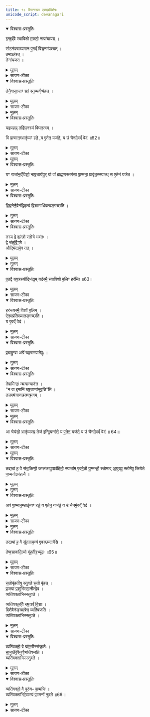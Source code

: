 ```yaml
---
title: १८ विघनाख्य एकाह्नविशेषः
unicode_script: devanagari
---
```


<details open><summary>विश्वास-प्रस्तुतिः</summary>

इन्द्र॒व्ँवै स्वाविशो॑ म॒रुतो॒ नापा॑चायन्न् ।  

सोऽन॑पचाय्यमान ए॒तव्ँ वि॑घ॒नम॑पश्यत् ।  
तमाऽह॑रत् ।  
तेना॑यजत ।  
</details>

<details><summary>मूलम्</summary>

इन्द्र॒व्ँवै स्वाविशो॑ म॒रुतो॒ नापा॑चायन्न् ।  

सोऽन॑पचाय्यमान ए॒तव्ँ वि॑घ॒नम॑पश्यत् ।  
तमाऽह॑रत् ।  
तेना॑यजत ।  
</details>

<details><summary>सायण-टीका</summary>

(SB) 1सप्तदशे राजाभिषेकाङ्गवपनार्था मन्त्रा उक्ताः । तावताऽभिषेकः समाप्तः । अथाष्टादशे विघनाख्यः कश्चिदेकाहविशेष उच्यते । तत्रादौ विघननिर्वचनं दर्शयति - पुरा कदाचिद्राज्यं कुर्वन्तमिन्द्रं मरुत्संज्ञकाः स्वकीयाः प्रजाः करप्रदानेन पूजां नाकुर्वन् ।
</details>

<details open><summary>विश्वास-प्रस्तुतिः</summary>

तेनै॒वासा॒न्तꣳ सꣵ॑ स्त॒म्भव्ँव्य॑हन्न् ।
</details>

<details><summary>मूलम्</summary>

तेनै॒वासा॒न्तꣳ सꣵ॑ स्त॒म्भव्ँव्य॑हन्न् ।
</details>

<details><summary>सायण-टीका</summary>

सोऽयमपूज्यमान इन्द्रस्तत्परिहारायैतं विघनाख्यं क्रतुविशेषमेकाहं निश्चित्य तदनुष्ठानेनासां प्रजानां तं संस्तम्भं स्तम्भनरूपं प्रातिकूल्याचरणं व्यहन् विहतं कृतवान् ।
</details>


<details><summary>मूलम्</summary>

यद्व्यह॑न्न् ।
तद्वि॑घ॒नस्य॑ विघन॒त्वम् ।

वि पा॒प्मान॒म्भ्रातृ॑व्यꣳ हते ।
य ए॒तेन॒ यज॑ते ।
य उ॑ चैनमे॒वव्ँ वेद॑ ॥62॥
</details>

<details open><summary>विश्वास-प्रस्तुतिः</summary>

यद्व्यहन्न्॒ तद्वि॑घ॒नस्य॑ विघन॒त्वम् ।

वि पा॒प्मान॒म्भ्रातृ॑व्यꣳ हते॒ ,य ए॒तेन॒ यज॑ते॒, य उ॑ चैनमे॒वव्ँ वेद॑ ॥62॥  
</details>

<details><summary>मूलम्</summary>

यद्व्यहन्न्॒ तद्वि॑घ॒नस्य॑ विघन॒त्वम् ।

वि पा॒प्मान॒म्भ्रातृ॑व्यꣳ हते॒ ,य ए॒तेन॒ यज॑ते॒, य उ॑ चैनमे॒वव्ँ वेद॑ ॥62॥  
</details>

<details><summary>सायण-टीका</summary>

यद्यस्मात्कारणादनेन कर्मणा विहतवान्, तस्माद्विहन्त्यनेनेति व्युत्पत्या कर्मणो विघननाम संपन्नम् ॥
</details>


<details><summary>मूलम्</summary>

यꣳ राजा॑न॒व्ँविशो॒ नाप॒चाये॑युः ।
यो वा᳚ ब्राह्म॒णस्तम॑सा पा॒प्मना॒ प्रावृ॑त॒स्स्यात् ।
स ए॒तेन॑ यजेत ।  

वि॒घ॒नेनै॒वैन॑द्वि॒हत्य॑ ।
वि॒शामाधि॑पत्यङ्गच्छति ।
</details>

<details open><summary>विश्वास-प्रस्तुतिः</summary>

यꣳ राजा॑न॒व्ँविशो॒ नाप॒चाये॑यु॒र् यो वा᳚ ब्राह्म॒णस्तम॑सा पा॒प्मना॒ प्रावृ॑त॒स्स्यात्थ् स ए॒तेन॑ यजेत ।
</details>

<details><summary>मूलम्</summary>

यꣳ राजा॑न॒व्ँविशो॒ नाप॒चाये॑यु॒र् यो वा᳚ ब्राह्म॒णस्तम॑सा पा॒प्मना॒ प्रावृ॑त॒स्स्यात्थ् स ए॒तेन॑ यजेत ।
</details>

<details><summary>सायण-टीका</summary>

2तमेतं विघनाख्यं क्रतुं विधते - अथ तत्राधिकरणं दर्शयति - यं राजानं स्वकीयाः प्रजा न पूजयेयुः करं न दद्युः, अथवा यो वा ब्राह्मणस्तमोरूपेण पाप्मना प्रकर्षेणावृतः स्यात् । सोऽयमुभयविधः पुरुषोत्राधिकारी । स च विघनाख्येनैव क्रतुना यजेत ।
</details>

<details open><summary>विश्वास-प्रस्तुतिः</summary>

वि॒घ॒नेनै॒वैन॑द्वि॒हत्य॑ वि॒शामाधि॑पत्यङ्गच्छति ।
</details>

<details><summary>मूलम्</summary>

वि॒घ॒नेनै॒वैन॑द्वि॒हत्य॑ वि॒शामाधि॑पत्यङ्गच्छति ।
</details>

<details><summary>सायण-टीका</summary>

तथा प्रातिकूल्यं विनाश्य प्रजानामधिपत्यं राजा गच्छति, ब्राह्मणश्च विपापो भवति ॥
</details>

<details open><summary>विश्वास-प्रस्तुतिः</summary>

तस्य॒ द्वे द्वा॑द॒शे स्तो॒त्रे भव॑तः ।  
द्वे च॑तुर्वि॒ꣳ॒शे ।   
औद्भि॑द्यमे॒व तत् ।  
</details>

<details><summary>मूलम्</summary>

तस्य॒ द्वे द्वा॑द॒शे स्तो॒त्रे भव॑तः ।  
द्वे च॑तुर्वि॒ꣳ॒शे ।   
औद्भि॑द्यमे॒व तत् ।  
</details>


<details><summary>मूलम्</summary>

ए॒तद्वै ख्ष॒त्रस्यौद्भि॑द्यम् ।  
यद॑स्मै॒ स्वाविशो॑ ब॒लिꣳ हर॑न्ति ॥63॥  
</details>

<details open><summary>विश्वास-प्रस्तुतिः</summary>

ए॒तद्वै ख्ष॒त्रस्यौद्भि॑द्य॒म् यद॑स्मै॒ स्वाविशो॑ ब॒लिꣳ हर॑न्ति ॥63॥  
</details>

<details><summary>मूलम्</summary>

ए॒तद्वै ख्ष॒त्रस्यौद्भि॑द्य॒म् यद॑स्मै॒ स्वाविशो॑ ब॒लिꣳ हर॑न्ति ॥63॥  
</details>

<details><summary>सायण-टीका</summary>

3स्तोत्रविशेषं विधत्ते - तस्य विघनाख्यस्य क्रतोर्द्वादशाख्येन स्तोमेन युक्तं स्तोत्रद्वयं कर्तव्यम् । तथा चतुर्विंशाख्येन स्तोमेन युक्तं स्तोत्रद्वयं कर्तव्यम् । तच्च स्तोत्रचतुष्टयमौद्भिद्यमेव उद्भेदनसाधनमेव । अत्र च प्रकृते क्षत्त्रस्य राज्ञः स्वकीयाः प्रजाः करं प्रयच्छन्तीति यदेतदेवौद्भिद्यं प्रातिकूल्यस्योद्भेदनं तच्च स्तोत्रचतुष्टयेन सिध्यति ॥
</details>

<details open><summary>विश्वास-प्रस्तुतिः</summary>

हर॑न्त्यस्मै॒ विशो॑ ब॒लिम् ।  
ऐन॒मप्र॑तिख्यातङ्गच्छति ।  
य ए॒वव्ँ वेद॑ ।  
</details>

<details><summary>मूलम्</summary>

हर॑न्त्यस्मै॒ विशो॑ ब॒लिम् ।  
ऐन॒मप्र॑तिख्यातङ्गच्छति ।  
य ए॒वव्ँ वेद॑ ।  
</details>

<details><summary>सायण-टीका</summary>

4वेदनं प्रशंसति - अस्मै वेदित्रे प्रजाः पूजां कुर्वन्ति । अप्रतिख्यातं केनाप्यनिराकृता कीर्तिश्चैनं वेदितारमागच्छति ॥
</details>

<details open><summary>विश्वास-प्रस्तुतिः</summary>

प्र॒बाहु॒ग्वा अग्रे᳚ ख्ष॒त्राण्याते॑पुः ।   
</details>

<details><summary>मूलम्</summary>

प्र॒बाहु॒ग्वा अग्रे᳚ ख्ष॒त्राण्याते॑पुः ।   
</details>

<details><summary>सायण-टीका</summary>

5एतस्य विघनस्य यागवेदने पुनः प्रशंसति - अग्रे पुरा कदाचित्क्षत्त्राणि क्षत्त्रियवंशे जाताः पुरुषाः प्रबाहुग्वै बाहुल्येनैव ओतेपुः सर्वतस्तपः कृतवन्तः ।
</details>

<details open><summary>विश्वास-प्रस्तुतिः</summary>

तेषा॒मिन्द्रः॑ ख्ष॒त्राण्याद॑त्त ।    
"न वा इ॒मानि॑ ख्ष॒त्राण्य॑भूव॒न्नि"ति॑ ।  
तन्नख्ष॑त्राणन्नख्षत्र॒त्वम् ।  
</details>

<details><summary>मूलम्</summary>

तेषा॒मिन्द्रः॑ ख्ष॒त्राण्याद॑त्त ।    
"न वा इ॒मानि॑ ख्ष॒त्राण्य॑भूव॒न्नि"ति॑ ।  
तन्नख्ष॑त्राणन्नख्षत्र॒त्वम् ।  
</details>

<details><summary>सायण-टीका</summary>

तेषां तपः कुर्वतां सर्वेषा यानि क्षत्त्राणि बलानि तानीन्द्र आदत्त स्वीकृतवान् । तत इमानि क्षत्त्राणि बलानि नैवाभूवन्निति सर्वे जना उक्तवन्तः । यस्मादिन्द्रविरोधिनां क्षत्त्रं बलं नासीत्तस्मात्तेषां बलराहित्यवाचि नक्षत्रनाम संपन्नम् ।
</details>


<details><summary>मूलम्</summary>

आ श्रेय॑सो॒ भ्रातृ॑व्यस्य॒ तेज॑ इन्द्रि॒यन्द॑त्ते ।
य ए॒तेन॒ यज॑ते ।
य उ॑ चैनमे॒वव्ँ वेद॑ ॥ 64॥  
</details>

<details open><summary>विश्वास-प्रस्तुतिः</summary>

आ श्रेय॑सो॒ भ्रातृ॑व्यस्य॒ तेज॑ इन्द्रि॒यन्द॑त्ते॒ य ए॒तेन॒ यज॑ते॒ य उ॑ चैनमे॒वव्ँ वेद॑ ॥ 64॥  
</details>

<details><summary>मूलम्</summary>

आ श्रेय॑सो॒ भ्रातृ॑व्यस्य॒ तेज॑ इन्द्रि॒यन्द॑त्ते॒ य ए॒तेन॒ यज॑ते॒ य उ॑ चैनमे॒वव्ँ वेद॑ ॥ 64॥  
</details>

<details><summary>सायण-टीका</summary>

तस्मादिन्द्रवद्यो यजते यश्च वेद सोऽयमुभयविधः पुमान् श्रेयसोऽधिकस्य भ्रातृव्यस्य तेजः आज्ञाशक्तिमिन्द्रियं शरीरं बलं चादत्ते ॥
</details>


<details><summary>मूलम्</summary>

तद्यथा॑ ह॒ वै स॑च॒क्रिणौ॒ कप्ल॑कावु॒पाव॑हितौ॒ स्याता᳚म् ।
ए॒वमे॒तौ यु॒ग्मन्तौ॒ स्तोमौ᳚ ।
अ॒युख्षु॒ स्तोमे॑षु क्रियेते ।
पा॒प्मनोऽप॑हत्यै ।
</details>

<details open><summary>विश्वास-प्रस्तुतिः</summary>

तद्यथा॑ ह॒ वै स॑च॒क्रिणौ॒ कप्ल॑कावु॒पाव॑हितौ॒ स्याता᳚म् ए॒वमे॒तौ यु॒ग्मन्तौ॒ स्तोमाव् अ॒युख्षु॒ स्तोमे॑षु क्रियेते पा॒प्मनोऽप॑हत्यै ।
</details>

<details><summary>मूलम्</summary>

तद्यथा॑ ह॒ वै स॑च॒क्रिणौ॒ कप्ल॑कावु॒पाव॑हितौ॒ स्याता᳚म् ए॒वमे॒तौ यु॒ग्मन्तौ॒ स्तोमाव् अ॒युख्षु॒ स्तोमे॑षु क्रियेते पा॒प्मनोऽप॑हत्यै ।
</details>


<details><summary>मूलम्</summary>

अप॑ पा॒प्मान॒म्भ्रातृ॑व्यꣳ हते ।
य ए॒तेन॒ यज॑ते ।
य उ॑ चैनमे॒वव्ँ वेद॑ ।
</details>

<details open><summary>विश्वास-प्रस्तुतिः</summary>

अप॑ पा॒प्मान॒म्भ्रातृ॑व्यꣳ हते॒ य ए॒तेन॒ यज॑ते॒ य उ॑ चैनमे॒वव्ँ वेद॑ ।
</details>

<details><summary>मूलम्</summary>

अप॑ पा॒प्मान॒म्भ्रातृ॑व्यꣳ हते॒ य ए॒तेन॒ यज॑ते॒ य उ॑ चैनमे॒वव्ँ वेद॑ ।
</details>

<details><summary>सायण-टीका</summary>

6पूर्वोक्तयोर्द्वादशचतुर्विंशस्तोमयोः स्थानविशेषं विधत्ते - चक्रमस्यास्तीति चक्री रथः, चक्रिणा सह वर्तेते इति सचक्रिणौ रथस्वामिनौ कप्लकौ कपिवद्गमनसमर्थो तादृशौ द्वौ पुरुषौ यथा लोके उपावहितौ गमनाय सावधानौ स्यातां, एवमेतौ युग्मन्तौ समसंख्यायुक्तौ द्वादशचतुर्विंशस्तोमौ क्रतोः पारगमने समर्थौ । तावुभौ अयुक्षु विषमसंख्यायुक्तेषु स्तोमेषु कर्तव्यौ । त्रिवृत्पञ्चदशसप्तदशैकविंशाख्याश्चोदकप्राप्ता विषमसंख्यायुक्ताः स्तोमाः, तेषां स्थाने द्वावेतौ स्तोमौ प्रयोक्तव्यौ । तत्र त्रिवृत्पञ्चदशयोः स्थाने द्वादशः सप्तदशैकविंशयोः स्थाने चतुर्विंश इति विवेकः । एतच्च पापविनाशनार्थं भवति ॥
</details>


<details><summary>मूलम्</summary>

तद्यथा॑ ह॒ वै सू॑तग्राम॒ण्यः॑ ।
ए॒वञ्छन्दाꣳ॑सि ।
</details>

<details open><summary>विश्वास-प्रस्तुतिः</summary>

तद्यथा॑ ह॒ वै सू॑तग्राम॒ण्य॑ ए॒वञ्छन्दाꣳ॑सि ।  

तेष्व॒सावा॑दि॒त्यो बृ॑ह॒तीर॒भ्यू॑ढः ॥65॥  
</details>

<details><summary>मूलम्</summary>

तद्यथा॑ ह॒ वै सू॑तग्राम॒ण्य॑ ए॒वञ्छन्दाꣳ॑सि ।  

तेष्व॒सावा॑दि॒त्यो बृ॑ह॒तीर॒भ्यू॑ढः ॥65॥  
</details>

<details><summary>सायण-टीका</summary>

7एतदनुष्ठानवेदने प्रशंसति । उक्तस्तोमयुक्तानां स्तोत्राणामाधारभूतानृग्विशेषान्विधत्ते - सूता रथप्रास्सारथयः, ग्रामण्यो ग्रामनिर्वाहकाः, तत्र लोकै यथा सूतग्रामण्यस्तथा गायत्रादीनि छन्दांसि प्रवर्तन्ते । सूतेषु मध्ये रथस्वामी यमङ्गीकरोति स एव सूतो रथं प्रवर्तयति । ग्रामणीषु मध्ये राजा यमङ्गीकरोति स एव ग्रामं नयति । एवमत्राप्यसावादित्यः तेषु छन्दस्सु मध्ये बृहतीहछन्दोयुक्ता ऋचः अभ्यूढः अङ्गीकृतवान् । तस्मात्कारणात् सतोबृहतीनामकच्छन्दोयुक्तास्वृक्षु स्तोत्रं कुर्युः । तेषां स्तोत्राणां प्रत्येकमयमभिप्रायः - सतः सन्मार्गवर्तिनः पुरुषात् बृहन्नधिकः सतो बृहन् । प्रजया च पशुभिश्चाहं सतो बृहन्नसानि भवानीत्येव स्तोतारः प्रवर्तन्ते ॥
</details>

<details open><summary>विश्वास-प्रस्तुतिः</summary>

स॒तोबृ॑हतीषु स्तुवते स॒तो बृ॑हन्न् ।  
प्र॒जया॑ प॒शुभि॑रसा॒नीत्ये॒व ।  
व्यति॑षक्ताभिस्स्तुवते ।   

व्यति॑षक्त॒व्ँवै ख्ष॒त्रव्ँ वि॒शा ।   
वि॒शैवैन॑ङ्ख्ष॒त्रेण॒ व्यति॑षजति ।   
व्यति॑षक्ताभिस्स्तुवते ।  
</details>

<details><summary>मूलम्</summary>

स॒तोबृ॑हतीषु स्तुवते स॒तो बृ॑हन्न् ।  
प्र॒जया॑ प॒शुभि॑रसा॒नीत्ये॒व ।  
व्यति॑षक्ताभिस्स्तुवते ।   

व्यति॑षक्त॒व्ँवै ख्ष॒त्रव्ँ वि॒शा ।   
वि॒शैवैन॑ङ्ख्ष॒त्रेण॒ व्यति॑षजति ।   
व्यति॑षक्ताभिस्स्तुवते ।  
</details>

<details><summary>सायण-टीका</summary>

8तास्वृक्षु गानकाले कंचिद्विशेषं विधत्ते - याः सतोबृहत्य ऋचः ताश्छन्दोन्तरयुक्ताभिः ऋग्भिर्व्यतिषक्ताः कार्याः । ऋगेका सतोबृहती, ऋगन्तरमन्यच्छन्दोयुक्तं पुनरपि सतोबृहती पुनरपि च्छन्दोन्तरमित्येवं व्यतिषङ्गः । तादृशीष्वृक्षु स्तुतिं कुर्युः । क्षत्त्रं क्षत्त्रजातिः विशा वैश्यजात्या व्यतिषक्तं मिश्रीभूय वर्तते । प्रजाभ्यः करं गृहीत्वा क्षत्त्रियो राज्यं करोति । एवं सति व्यतिषक्तस्तोत्रेणैनं यजमानं विशा क्षत्रेण व्यतिषजयति मिश्रयति ॥
</details>

<details open><summary>विश्वास-प्रस्तुतिः</summary>

व्यति॑षक्तो॒ वै ग्रा॑म॒णीस्स॑जा॒तैः ।  
स॒जा॒तैरे॒वैन॒व्ँव्यति॑षजति ।   
व्यति॑षक्ताभिस्स्तुवते ।  
</details>

<details><summary>मूलम्</summary>

व्यति॑षक्तो॒ वै ग्रा॑म॒णीस्स॑जा॒तैः ।  
स॒जा॒तैरे॒वैन॒व्ँव्यति॑षजति ।   
व्यति॑षक्ताभिस्स्तुवते ।  
</details>

<details><summary>सायण-टीका</summary>

व्यतिषङ्गं प्रकारान्तरेण प्रशंसति - ग्रामस्य निर्वाहकः पुरुषः सजातैः सहोत्पन्नैभ्रात्रादिभिस्तद्ग्रामनिवासिभिर्व्यतिषक्तो मिश्रीभूतो वर्तते । अतो व्यतिषक्तस्तोत्रेणैवैनं यजमानं सजातैर्भ्रात्रादिभिः संयोजयति ॥
</details>

<details open><summary>विश्वास-प्रस्तुतिः</summary>

व्यति॑षक्तो॒ वै पुरु॑षᳶ पा॒प्मभिः॑ ।    
व्यति॑षक्ताभिरे॒वास्य॑ पा॒प्मनो॑ नुदते ॥66॥  
</details>

<details><summary>मूलम्</summary>

व्यति॑षक्तो॒ वै पुरु॑षᳶ पा॒प्मभिः॑ ।    
व्यति॑षक्ताभिरे॒वास्य॑ पा॒प्मनो॑ नुदते ॥66॥  
</details>

<details><summary>सायण-टीका</summary>

10पुनरपि प्रकारान्तरेण प्रशंसति - पुरुषः प्रमादकृतैः पाप्मभिः संसृष्टो वर्तते । ततोऽत्र व्यतिषक्तस्तोत्रेणास्य पुरुषस्य पापानि विनाशयति ।  

अस्य प्रपाठकस्यानुवाकार्थसंग्रहः-  

सप्तमे तु सवाख्याः स्युः सूयते ह्यभिषिच्यते ।   
ईश्वरत्वेन येष्वेते प्रोच्यन्ते सवनामकाः ॥ १ ॥  

बृहस्पतिसवो वैश्यसवो ब्रह्मसवस्तथा ।  
प्रोक्तः सोमसवस्तद्वत्सवः स्यात्पृथिनामकः ॥ २ ॥  

गोसवश्चोदनाख्ये तु सवे होमार्थमन्त्रकाः ।  
रथारोहः कर्मविधिः पञ्चशारदनामकः ॥ ३ ॥    

क्रतुस्तदीयपशवो ह्यग्निष्टुति पुरोरुचः ।   
इन्द्रस्तुतिः पुरोरुक्स्यादप्तोर्यामविधिस्तथा ॥ ४ ॥   

राजाभिषेकमन्त्राश्च रथारोहणमन्त्रकाः ।  
भवन्ति वपने मन्त्रा विघनः क्रतुरप्ययम् ॥ २ ॥  

वेदार्थस्य प्रकाशेन तमो हार्दं निवारयन् ।  
पुमर्थांश्चतुरो देयाद्विद्यातीर्थभहेश्वरः ॥ ६ ॥   

इति श्रीमद्वीरबुक्कणसाम्राज्यधुरंधरश्रीमत्सायणाचार्यविरचिते मधवीये वेदार्थप्रकाशे कृष्णयजुर्वेदीयतैत्तिरीयब्राह्मणभाष्ये द्वितीयाष्टके सप्तमप्रपाठकेऽष्टादशोऽनुवाकः ॥   
सप्तमः प्रपाठकस्समाप्तः ॥  

</details>

